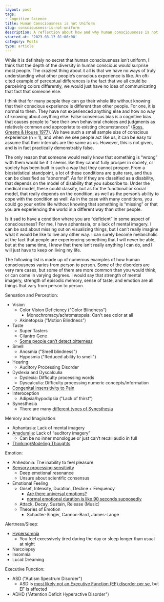 ```yaml
---
layout: post
tags:
- Cognitive Science
title: Human Consciousness is not Uniform
slug: consciousness-is-not-uniform
description: A reflection about how and why human consciousness is not uniform.
started_at: '2023-08-13 01:00:00'
category: Posts
type: article
---
```


While it is definitely no secret that human consciousness isn’t uniform, I think that the depth of the diversity in human conscious would surprise most people. The craziest thing about it all is that we have no ways of truly understanding what other people’s conscious experience is like. An oft-cited example of perceptual differences is the fact that we all could be perceiving colors differently, we would just have no idea of communicating that fact that someone else.

I think that for many people they can go their whole life without knowing that their conscious experience is different than other people. For one, it is normal to them. They have not experienced anything else and how no way of knowing about anything else. False consensus bias is a cognitive bias that causes people to "see their own behavioral choices and judgments as relatively common and appropriate to existing circumstances" ([Ross, Greene & House 1977](https://www.sciencedirect.com/science/article/abs/pii/002210317790049X)). We have such a small sample size of conscious experience (n = 1), and when we see people act like us, it can be easy to assume that their internals are the same as us. However, this is not given, and is in fact practically demonstrably false. 

The only reason that someone would really know that something is “wrong” with them would be if it seems like they cannot fully prosper in society, or society has been built in such a way that they cannot prosper. From a biostatistical standpoint, a lot of these conditions are quite rare, and thus can be classified as “abnormal”. As for if they are classified as a disability, that depends on the model of disability that you subscribe to. Under the medical model, these could classify, but as for the functional or social model, that really depends on the condition, as well as the person’s ability to cope with the condition as well. As in the case with many conditions, you could go your entire life without knowing that something is “missing” or that you are experiencing the world in a different way than other people.

Is it sad to have a condition where you are “deficient” in some aspect of consciousness? For me, I have aphantasia, or a lack of mental imagery. I can be sad about missing out on visualizing things, but I can’t really imagine what it would be like to live any other way. I can surely become melancholic at the fact that people are experiencing something that I will never be able, but at the same time, I know that there isn’t really anything I can do, and I will just have to keep on living my life.

The following list is made up of numerous examples of how human consciousness varies from person to person. Some of the disorders are very rare cases, but some of them are more common than you would think, or can come in varying degrees. I would say that strength of mental imagery, strength of episodic memory, sense of taste, and emotion are all things that vary from person to person.

Sensation and Perception:
* Vision
    * Color Vision Deficiency ("Color Blindness")
        * Monochromacy/achromatopsia: Can't see color at all
    * Akinetopsia (“Motion Blindness”)
* Taste
    * Super Tasters
    * Cilantro Gene
    * [Some people can’t detect bitterness](https://www.huffpost.com/entry/bitter-beer-genes_n_5b2d18ade4b0040e27428adb)
* Smell
    * Anosmia ("Smell blindness")
    * Hyposmia ("Reduced ability to smell")
* Hearing
    * Auditory Processing Disorder
* Dyslexia and Dyscalculia
    * Dyslexia: Difficulty processing words
    * Dyscalculia: Difficulty processing numeric concepts/information
* [Congenital Insensitivity to Pain](https://www.ncbi.nlm.nih.gov/pmc/articles/PMC3564101/)
* Interoception
    * Adipsia/hypodipsia ("Lack of thirst")
* Synesthesia
    * There are many [different types of Synesthesia](https://en.wikipedia.org/wiki/Synesthesia)

Memory and Imagination:
* Aphantasia: Lack of mental imagery
* [Anaduralia](https://www.frontiersin.org/articles/10.3389/fpsyg.2021.744213/full): Lack of “auditory imagery”
    * Can be no inner monologue or just can’t recall audio in full
* [Thinking/Modeling Thoughts](https://www.reddit.com/r/AskReddit/comments/2s9u1q/redditors_how_do_you_think)

Emotion:
* Anhedonia: The inability to feel pleasure
* [Sensory processing sensitivity](https://onlinelibrary.wiley.com/doi/10.1002/brb3.242)
    * Deep emotional resonance
    * Unsure about scientific consensus
* Emotional Feeling
    * Onset, Intensity, Duration, Decline + Frequency
        * [Are there universal emotions?](https://www.paulekman.com/blog/experience-universal-emotions/)
        * [normal emotional duration is like 90 seconds supposedly](https://auralcrave.com/en/2020/11/29/the-duration-of-emotions-and-how-to-manage-them-effectively/#:~:text=So%20how%20long%20does%20an,human%20brain%20is%2090%20seconds)
    * Attack, Decay, Sustain, Release (Music)
    * Theories of Emotion
        * Schacter-Singer, Cannon-Bard, James-Lange

Alertness/Sleep:
* [Hypersomnia](https://www.ninds.nih.gov/health-information/disorders/hypersomnia)
    * You feel excessively tired during the day or sleep longer than usual at night
* Narcolepsy
* Insomnia
* Lucid Dreaming

Executive Function:
* ASD ("Autism Spectrum Disorder")
    * ASD is [most likely not an Executive Function (EF) disorder per se](https://www.ncbi.nlm.nih.gov/pmc/articles/PMC9342604/), but EF is affected
* ADHD ("Attention Deficit Hyperactive Disorder")